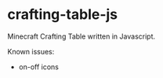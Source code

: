crafting-table-js
=================

Minecraft Crafting Table written in Javascript.


Known issues:
- on-off icons